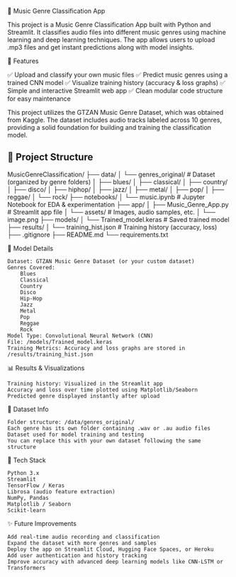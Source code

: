 🎵 Music Genre Classification App

This project is a Music Genre Classification App built with Python and Streamlit. It classifies audio files into different music genres using machine learning and deep learning techniques. The app allows users to upload .mp3 files and get instant predictions along with model insights.

🚀 Features

✅ Upload and classify your own music files
✅ Predict music genres using a trained CNN model
✅ Visualize training history (accuracy & loss graphs)
✅ Simple and interactive Streamlit web app
✅ Clean modular code structure for easy maintenance

This project utilizes the GTZAN Music Genre Dataset, which was obtained from Kaggle. The dataset includes audio tracks labeled across 10 genres, providing a solid foundation for building and training the classification model.

## 📁 Project Structure
MusicGenreClassification/
├── data/
│   └── genres_original/        # Dataset (organized by genre folders)
│       ├── blues/
│       ├── classical/
│       ├── country/
│       ├── disco/
│       ├── hiphop/
│       ├── jazz/
│       ├── metal/
│       ├── pop/
│       ├── reggae/
│       └── rock/
├── notebooks/
│   └── music.ipynb             # Jupyter Notebook for EDA & experimentation
├── app/
│   ├── Music_Genre_App.py      # Streamlit app file
│   └── assets/                 # Images, audio samples, etc.
│       └── image.png
├── models/
│   └── Trained_model.keras     # Saved trained model
├── results/
│   └── training_hist.json      # Training history (accuracy, loss)
├── .gitignore
├── README.md
└── requirements.txt


🧠 Model Details

    Dataset: GTZAN Music Genre Dataset (or your custom dataset)
    Genres Covered:
        Blues
        Classical
        Country
        Disco
        Hip-Hop
        Jazz
        Metal
        Pop
        Reggae
        Rock
    Model Type: Convolutional Neural Network (CNN)
    File: /models/Trained_model.keras
    Training Metrics: Accuracy and loss graphs are stored in /results/training_hist.json

📊 Results & Visualizations

    Training history: Visualized in the Streamlit app
    Accuracy and loss over time plotted using Matplotlib/Seaborn
    Predicted genre displayed instantly after upload

📂 Dataset Info

    Folder structure: /data/genres_original/
    Each genre has its own folder containing .wav or .au audio files
    Dataset used for model training and testing
    You can replace this with your own dataset following the same structure

🔨 Tech Stack

    Python 3.x
    Streamlit
    TensorFlow / Keras
    Librosa (audio feature extraction)
    NumPy, Pandas
    Matplotlib / Seaborn
    Scikit-learn

✨ Future Improvements

    Add real-time audio recording and classification
    Expand the dataset with more genres and samples
    Deploy the app on Streamlit Cloud, Hugging Face Spaces, or Heroku
    Add user authentication and history tracking
    Improve accuracy with advanced deep learning models like CNN-LSTM or Transformers
